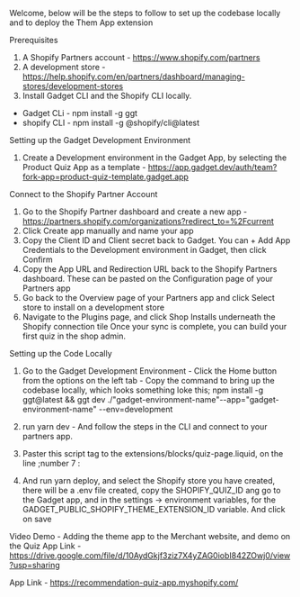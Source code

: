Welcome, below will be the steps to follow to set up the codebase locally and to deploy the Them App extension


Prerequisites

1) A Shopify Partners account - https://www.shopify.com/partners
2) A development store - https://help.shopify.com/en/partners/dashboard/managing-stores/development-stores
3) Install Gadget CLI and the Shopify CLI locally. 
- Gadget CLi - npm install -g ggt
- shopify CLI - npm install -g @shopify/cli@latest


Setting up the Gadget Development Environment

1) Create a Development environment in the Gadget App, by selecting the Product Quiz App as a template - https://app.gadget.dev/auth/team?fork-app=product-quiz-template.gadget.app

Connect to the Shopify Partner Account
1) Go to the Shopify Partner dashboard and create a new app - https://partners.shopify.com/organizations?redirect_to=%2Fcurrent
2) Click Create app manually and name your app
3) Copy the Client ID and Client secret back to Gadget. You can + Add App Credentials to the Development environment in Gadget, then click Confirm 
4) Copy the App URL and Redirection URL back to the Shopify Partners dashboard. These can be pasted on the Configuration page of your Partners app
5) Go back to the Overview page of your Partners app and click Select store to install on a development store
6) Navigate to the Plugins page, and click Shop Installs underneath the Shopify connection tile
Once your sync is complete, you can build your first quiz in the shop admin.

Setting up the Code Locally
1) Go to the Gadget Development Environment - Click the Home button from the options on the left tab - Copy the command to bring up the codebase locally, which looks something loke this; 
npm install -g ggt@latest && ggt dev ./"gadget-environment-name"--app="gadget-environment-name" --env=development

2) run yarn dev - And follow the steps in the CLI and connect to your partners app.
3) Paster this script tag to the extensions/blocks/quiz-page.liquid, on the line ;number 7 : <script src="https://{gadget-app-name}.gadget.app/api/client/web.min.js" defer="defer"></script> 
4) And run yarn deploy, and select the Shopify store you have created, there will be a .env file created, copy the SHOPIFY_QUIZ_ID ang go to the Gadget app, and in the settings -> environment variables, for the GADGET_PUBLIC_SHOPIFY_THEME_EXTENSION_ID variable.
And click on save




Video Demo - Adding the theme app to the Merchant website, and demo on the Quiz App
Link - https://drive.google.com/file/d/10AydGkjf3ziz7X4yZAG0iobI842ZOwj0/view?usp=sharing

App Link - https://recommendation-quiz-app.myshopify.com/